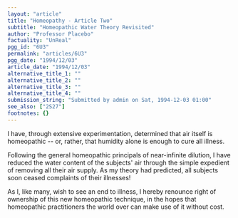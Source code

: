 ```yaml
---
layout: "article"
title: "Homeopathy - Article Two"
subtitle: "Homeopathic Water Theory Revisited"
author: "Professor Placebo"
factuality: "UnReal"
pgg_id: "6U3"
permalink: "articles/6U3"
pgg_date: "1994/12/03"
article_date: "1994/12/03"
alternative_title_1: ""
alternative_title_2: ""
alternative_title_3: ""
alternative_title_4: ""
submission_string: "Submitted by admin on Sat, 1994-12-03 01:00"
see_also: ["2S27"]
footnotes: {}
---
```

<div>
<p>I have, through extensive experimentation, determined that air itself is homeopathic -- or, rather, that humidity alone is enough to cure all illness.</p>
<p>Following the general homeopathic principals of near-infinite dilution, I have reduced the water content of the subjects' air through the simple expedient of removing all their air supply. As my theory had predicted, all subjects soon ceased complaints of their illnesses!</p>
<p>As I, like many, wish to see an end to illness, I hereby renounce right of ownership of this new homeopathic technique, in the hopes that homeopathic practitioners the world over can make use of it without cost.</p>
</div>
